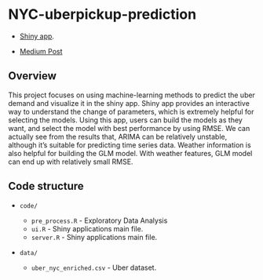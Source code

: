 # NYC-uberpickup-prediction

- [Shiny app](https://leixxli.shinyapps.io/uber_pickup_prediction_app/).

- [Medium Post](https://medium.com/@leixxxli/how-to-predict-the-uber-demand-2a5321cb46a5)

## Overview

This project focuses on using machine-learning methods to predict the uber demand and visualize it in the shiny app. Shiny app provides an interactive way to understand the change of parameters, which is extremely helpful for selecting the models. Using this app, users can build the models as they want, and select the model with best performance by using RMSE. We can actually see from the results that, ARIMA can be relatively unstable, although it’s suitable for predicting time series data. Weather information is also helpful for building the GLM model. With weather features, GLM model can end up with relatively small RMSE.

## Code structure

- `code/`
  - `pre_process.R` - Exploratory Data Analysis
  - `ui.R`  - Shiny applications main file.
  - `server.R` - Shiny applications main file.

- `data/`
  - `uber_nyc_enriched.csv`  - Uber dataset.


 




